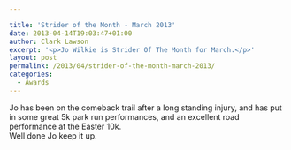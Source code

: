 ```yaml
---

title: 'Strider of the Month - March 2013'
date: 2013-04-14T19:03:47+01:00
author: Clark Lawson
excerpt: '<p>Jo Wilkie is Strider Of The Month for March.</p>'
layout: post
permalink: /2013/04/strider-of-the-month-march-2013/
categories:
  - Awards
---
```

Jo has been on the comeback trail after a long standing injury, and has put in some great 5k park run performances, and an excellent road performance at the Easter 10k.  
Well done Jo keep it up.